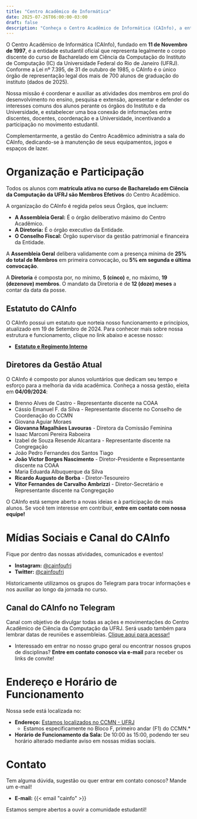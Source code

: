 ```yaml
---
title: "Centro Acadêmico de Informática"
date: 2025-07-26T06:00:00-03:00
draft: false
description: "Conheça o Centro Acadêmico de Informática (CAInfo), a entidade representativa dos alunos de graduação do Instituto de Computação da UFRJ."
---
```


O Centro Acadêmico de Informática (CAInfo), fundado em **11 de Novembro de 1997**, é a entidade estudantil oficial que representa legalmente o corpo discente do curso de Bacharelado em Ciência da Computação do Instituto de Computação (IC) da Universidade Federal do Rio de Janeiro (UFRJ). Conforme a Lei nº 7.395, de 31 de outubro de 1985, o CAInfo é o único órgão de representação legal dos mais de 700 alunos de graduação do instituto (dados de 2025).

Nossa missão é coordenar e auxiliar as atividades dos membros em prol do desenvolvimento no ensino, pesquisa e extensão, apresentar e defender os interesses comuns dos alunos perante os órgãos do Instituto e da Universidade, e estabelecer uma boa conexão de informações entre discentes, docentes, coordenação e a Universidade, incentivando a participação no movimento estudantil.

Complementarmente, a gestão do Centro Acadêmico administra a sala do CAInfo, dedicando-se à manutenção de seus equipamentos, jogos e espaços de lazer.

# Organização e Participação

Todos os alunos com **matrícula ativa no curso de Bacharelado em Ciência da Computação da UFRJ são Membros Efetivos** do Centro Acadêmico.

A organização do CAInfo é regida pelos seus Órgãos, que incluem:
- **A Assembleia Geral:** É o órgão deliberativo máximo do Centro Acadêmico.
- **A Diretoria:** É o órgão executivo da Entidade.
- **O Conselho Fiscal:** Órgão supervisor da gestão patrimonial e financeira da Entidade.

A **Assembleia Geral** delibera validamente com a presença mínima de **25% do total de Membros** em primeira convocação, ou **5% em segunda e última convocação**.

A **Diretoria** é composta por, no mínimo, **5 (cinco)** e, no máximo, **19 (dezenove) membros**. O mandato da Diretoria é de **12 (doze) meses** a contar da data da posse.

## Estatuto do CAInfo

O CAInfo possui um estatuto que norteia nosso funcionamento e princípios, atualizado em 19 de Setembro de 2024. Para conhecer mais sobre nossa estrutura e funcionamento, clique no link abaixo e acesse nosso:

- **<a href="https://docs.google.com/document/d/1Mbk4geOVQWRRErwXDx4hruq4VilxJaCZd41Jc90Jkr0/edit?usp=sharing" target="_blank">Estatuto e Regimento Interno</a>**

## Diretores da Gestão Atual

O CAInfo é composto por alunos voluntários que dedicam seu tempo e esforço para a melhoria da vida acadêmica. Conheça a nossa gestão, eleita em **04/09/2024**:

- Brenno Alves de Castro - Representante discente na COAA
- Cássio Emanuel F. da Silva - Representante discente no Conselho de Coordenação do CCMN
- Giovana Aguiar Moraes
- **Giovanna Magalhães Lavouras** - Diretora da Comissão Feminina
- Isaac Marconi Pereira Raboeira
- Izabel de Souza Resende Alcantara - Representante discente na Congregação
- João Pedro Fernandes dos Santos Tiago
- **João Victor Borges Nascimento** - Diretor-Presidente e Representante discente na COAA
- Maria Eduarda Albuquerque da Silva
- **Ricardo Augusto de Borba** - Diretor-Tesoureiro
- **Vítor Fernandes de Carvalho Ambrizzi** - Diretor-Secretário e Representante discente na Congregação

O CAInfo está sempre aberto a novas ideias e à participação de mais alunos. Se você tem interesse em contribuir, **entre em contato com nossa equipe!**


# Mídias Sociais e Canal do CAInfo

Fique por dentro das nossas atividades, comunicados e eventos!

* **Instagram:** <a href="https://www.instagram.com/cainfoufrj/" target="_blank">@cainfoufrj</a>
* **Twitter:** <a href="https://x.com/cainfoufrj" target="_blank">@cainfoufrj</a>

Historicamente utilizamos os grupos do Telegram para trocar informações e nos auxiliar ao longo da jornada no curso.

## Canal do CAInfo no Telegram

Canal com objetivo de divulgar todas as ações e movimentações do Centro Acadêmico de Ciência da Computação da UFRJ. Será usado também para lembrar datas de reuniões e assembleias. <a href="https://t.me/cainfoufrj" target="_blank">Clique aqui para acessar!</a>
* Interessado em entrar no nosso grupo geral ou encontrar nossos grupos de disciplinas? **Entre em contato conosco via e-mail** para receber os links de convite!

# Endereço e Horário de Funcionamento

Nossa sede está localizada no:

- **Endereço:** [Estamos localizados no CCMN - UFRJ](/info/contato)
  - Estamos especificamente no Bloco F, primeiro andar (F1) do CCMN.*
- **Horário de Funcionamento da Sala:** De 10:00 às 15:00, podendo ter seu horário alterado mediante aviso em nossas mídias sociais.

# Contato

Tem alguma dúvida, sugestão ou quer entrar em contato conosco? Mande um e-mail!

- **E-mail:** {{< email "cainfo" >}}

Estamos sempre abertos a ouvir a comunidade estudantil!

